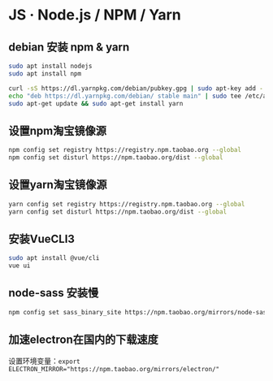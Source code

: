# JS · Node.js / NPM / Yarn

## debian 安装 npm & yarn

```sh
sudo apt install nodejs
sudo apt install npm

curl -sS https://dl.yarnpkg.com/debian/pubkey.gpg | sudo apt-key add -
echo "deb https://dl.yarnpkg.com/debian/ stable main" | sudo tee /etc/apt/sources.list.d/yarn.list
sudo apt-get update && sudo apt-get install yarn
```

## 设置npm淘宝镜像源

```sh
npm config set registry https://registry.npm.taobao.org --global
npm config set disturl https://npm.taobao.org/dist --global
```

## 设置yarn淘宝镜像源

```sh
yarn config set registry https://registry.npm.taobao.org --global
yarn config set disturl https://npm.taobao.org/dist --global
```

## 安装VueCLI3

```sh
sudo apt install @vue/cli
vue ui
```

## node-sass 安装慢

```sh
npm config set sass_binary_site https://npm.taobao.org/mirrors/node-sass/
```

## 加速electron在国内的下载速度

设置环境变量：`export ELECTRON_MIRROR="https://npm.taobao.org/mirrors/electron/"`